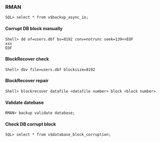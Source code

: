 ### RMAN

`SQL> select * from v$backup_async_io;`

#### Corrupt DB block manually
`Shell> dd of=users.dbf bs=8192 conv=notrunc seek=139<<EOF`<br>
`xxx`<br>
`EOF`<br>

#### BlockRecover check 
`Shell> dbv file=users.dbf blocksize=8192`
#### BlockRecover repair
`Shell> blockrecover datafile <datafile number> block <block number>`

#### Validate datebase
`RMAN> backup validate database;`

#### Check DB corrupt block
`SQL> select * from v$database_block_corruption;`
